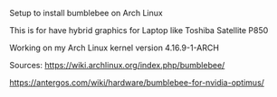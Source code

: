 
Setup to install bumblebee on Arch Linux

This is for have hybrid graphics for Laptop like Toshiba Satellite P850

Working on my Arch Linux kernel version 4.16.9-1-ARCH

Sources:
https://wiki.archlinux.org/index.php/bumblebee/

https://antergos.com/wiki/hardware/bumblebee-for-nvidia-optimus/

